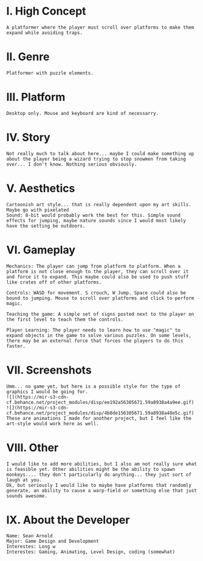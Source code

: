 # I. High Concept
	A platformer where the player must scroll over platforms to make them expand while avoiding traps.
	
# II. Genre
	Platformer with puzzle elements.
	
# III. Platform
	Desktop only. Mouse and keyboard are kind of necessarry.
	
# IV. Story
	Not really much to talk about here... maybe I could make something up about the player being a wizard trying to stop snowmen from taking over... I don't know. Nothing serious obviously.
	
# V. Aesthetics
	Cartoonish art style... that is really dependent upon my art skills. Maybe go with pixelated
	Sound: 8-bit would probably work the best for this. Simple sound effects for jumping, maybe nature sounds since I would most likely have the setting be outdoors.
	
# VI. Gameplay
	Mechanics: The player can jump from platform to platform. When a platform is not close enough to the player, they can scroll over it and force it to expand. This maybe could also be used to push stuff like crates off of other platforms.
	
	Controls: WASD for movement. S crouch, W Jump. Space could also be bound to jumping. Mouse to scroll over platforms and click to perform magic.
	
	Teaching the game: A simple set of signs posted next to the player on the first level to teach them the controls.
	
	Player Learning: The player needs to learn how to use "magic" to expand objects in the game to solve various puzzles. On some levels, there may be an external force that forces the players to do this faster.
	
# VII. Screenshots
	Umm... no game yet, but here is a possible style for the type of graphics I would be going for.
	![](https://mir-s3-cdn-cf.behance.net/project_modules/disp/ee192a56305671.59a8938a4a9ee.gif)
	![](https://mir-s3-cdn-cf.behance.net/project_modules/disp/4b8de156305671.59a8938a48e5c.gif)
	These are animations I made for another project, but I feel like the art-style would work here as well.

# VIII. Other
	I would like to add more abilities, but I also am not really sure what is feasible yet. Other abilities might be the ability to spawn monkeys.... they don't particularly do anything... they just sort of laugh at you.
	Ok, but seriously I would like to maybe have platforms that randomly generate, an ability to cause a warp-field or something else that just sounds awesome.
	
# IX. About the Developer
	Name: Sean Arnold
	Major: Game Design and Development
	Interestes: Long w
	Interestes: Gaming, Animating, Level Design, coding (somewhat)